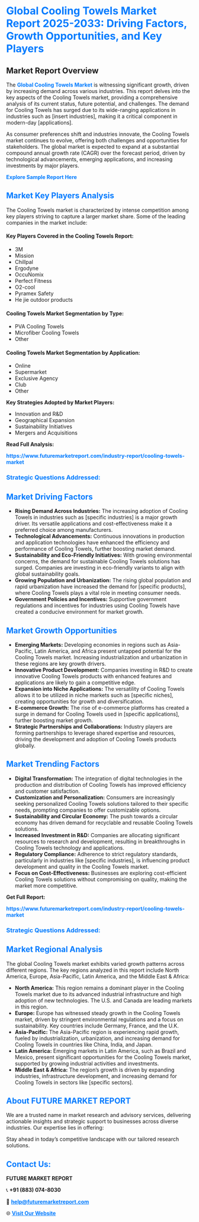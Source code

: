 <h1 style="color: #007BFF;">Global Cooling Towels Market Report 2025-2033: Driving Factors, Growth Opportunities, and Key Players</h1>

<section id="overview">
<h2>Market Report Overview</h2>
<p>The <a href="https://www.futuremarketreport.com/industry-report/cooling-towels-market" style="color: #007BFF; text-decoration: none;"><strong>Global Cooling Towels Market</strong></a> is witnessing significant growth, driven by increasing demand across various industries. This report delves into the key aspects of the Cooling Towels market, providing a comprehensive analysis of its current status, future potential, and challenges. The demand for Cooling Towels has surged due to its wide-ranging applications in industries such as [insert industries], making it a critical component in modern-day [applications].</p>
<p>As consumer preferences shift and industries innovate, the Cooling Towels market continues to evolve, offering both challenges and opportunities for stakeholders. The global market is expected to expand at a substantial compound annual growth rate (CAGR) over the forecast period, driven by technological advancements, emerging applications, and increasing investments by major players.</p>
</section>

<section id="overview">
<p><a href="https://www.futuremarketreport.com/request-sample/reportId=83560" style="color: #007BFF; text-decoration: none;"><strong>Explore Sample Report Here</strong></a></p>
</section>

<section id="key-players">
<h2 style="color: #007BFF;">Market Key Players Analysis</h2>
<p>The Cooling Towels market is characterized by intense competition among key players striving to capture a larger market share. Some of the leading companies in the market include:</p>
<h4>Key Players Covered in the Cooling Towels Report:</h4>
<ul><li>3M</li><li>Mission</li><li>Chillpal</li><li>Ergodyne</li><li>OccuNomix</li><li>Perfect Fitness</li><li>O2-cool</li><li>Pyramex Safety</li><li>He jie outdoor products</li></ul>
<h4>Cooling Towels Market Segmentation by Type:</h4>
<ul><li>PVA Cooling Towels</li><li>Microfiber Cooling Towels</li><li>Other</li></ul>

<h4>Cooling Towels Market Segmentation by Application:</h4>
<ul><li>Online</li><li>Supermarket</li><li>Exclusive Agency</li><li>Club</li><li>Other</li></ul>
<p><strong>Key Strategies Adopted by Market Players:</strong></p>
<ul>
<li>Innovation and R&D</li>
<li>Geographical Expansion</li>
<li>Sustainability Initiatives</li>
<li>Mergers and Acquisitions</li>
</ul>
</section>

<section>
<p><strong>Read Full Analysis: </strong></p><a href="https://www.futuremarketreport.com/industry-report/cooling-towels-market" style="color: #007BFF; text-decoration: none;"><strong>https://www.futuremarketreport.com/industry-report/cooling-towels-market</strong></a>
<h3 style="color: #007BFF;">Strategic Questions Addressed:</h3>
</section>

<section id="driving-factors">
<h2 style="color: #007BFF;">Market Driving Factors</h2>
<ul>
<li><strong>Rising Demand Across Industries:</strong> The increasing adoption of Cooling Towels in industries such as [specific industries] is a major growth driver. Its versatile applications and cost-effectiveness make it a preferred choice among manufacturers.</li>
<li><strong>Technological Advancements:</strong> Continuous innovations in production and application technologies have enhanced the efficiency and performance of Cooling Towels, further boosting market demand.</li>
<li><strong>Sustainability and Eco-Friendly Initiatives:</strong> With growing environmental concerns, the demand for sustainable Cooling Towels solutions has surged. Companies are investing in eco-friendly variants to align with global sustainability goals.</li>
<li><strong>Growing Population and Urbanization:</strong> The rising global population and rapid urbanization have increased the demand for [specific products], where Cooling Towels plays a vital role in meeting consumer needs.</li>
<li><strong>Government Policies and Incentives:</strong> Supportive government regulations and incentives for industries using Cooling Towels have created a conducive environment for market growth.</li>
</ul>
</section>

<section id="growth-opportunities">
<h2 style="color: #007BFF;">Market Growth Opportunities</h2>
<ul>
<li><strong>Emerging Markets:</strong> Developing economies in regions such as Asia-Pacific, Latin America, and Africa present untapped potential for the Cooling Towels market. Increasing industrialization and urbanization in these regions are key growth drivers.</li>
<li><strong>Innovative Product Development:</strong> Companies investing in R&D to create innovative Cooling Towels products with enhanced features and applications are likely to gain a competitive edge.</li>
<li><strong>Expansion into Niche Applications:</strong> The versatility of Cooling Towels allows it to be utilized in niche markets such as [specific niches], creating opportunities for growth and diversification.</li>
<li><strong>E-commerce Growth:</strong> The rise of e-commerce platforms has created a surge in demand for Cooling Towels used in [specific applications], further boosting market growth.</li>
<li><strong>Strategic Partnerships and Collaborations:</strong> Industry players are forming partnerships to leverage shared expertise and resources, driving the development and adoption of Cooling Towels products globally.</li>
</ul>
</section>

<section id="trending-factors">
<h2 style="color: #007BFF;">Market Trending Factors</h2>
<ul>
<li><strong>Digital Transformation:</strong> The integration of digital technologies in the production and distribution of Cooling Towels has improved efficiency and customer satisfaction.</li>
<li><strong>Customization and Personalization:</strong> Consumers are increasingly seeking personalized Cooling Towels solutions tailored to their specific needs, prompting companies to offer customizable options.</li>
<li><strong>Sustainability and Circular Economy:</strong> The push towards a circular economy has driven demand for recyclable and reusable Cooling Towels solutions.</li>
<li><strong>Increased Investment in R&D:</strong> Companies are allocating significant resources to research and development, resulting in breakthroughs in Cooling Towels technology and applications.</li>
<li><strong>Regulatory Compliance:</strong> Adherence to strict regulatory standards, particularly in industries like [specific industries], is influencing product development and quality in the Cooling Towels market.</li>
<li><strong>Focus on Cost-Effectiveness:</strong> Businesses are exploring cost-efficient Cooling Towels solutions without compromising on quality, making the market more competitive.</li>
</ul>
</section>

<section>
<p><strong>Get Full Report: </strong></p><a href="https://www.futuremarketreport.com/industry-report/cooling-towels-market" style="color: #007BFF; text-decoration: none;"><strong>https://www.futuremarketreport.com/industry-report/cooling-towels-market</strong></a>
<h3 style="color: #007BFF;">Strategic Questions Addressed:</h3>
</section>


<section id="regional-analysis">
<h2 style="color: #007BFF;">Market Regional Analysis</h2>
<p>The global Cooling Towels market exhibits varied growth patterns across different regions. The key regions analyzed in this report include North America, Europe, Asia-Pacific, Latin America, and the Middle East & Africa:</p>
<ul>
<li><strong>North America:</strong> This region remains a dominant player in the Cooling Towels market due to its advanced industrial infrastructure and high adoption of new technologies. The U.S. and Canada are leading markets in this region.</li>
<li><strong>Europe:</strong> Europe has witnessed steady growth in the Cooling Towels market, driven by stringent environmental regulations and a focus on sustainability. Key countries include Germany, France, and the U.K.</li>
<li><strong>Asia-Pacific:</strong> The Asia-Pacific region is experiencing rapid growth, fueled by industrialization, urbanization, and increasing demand for Cooling Towels in countries like China, India, and Japan.</li>
<li><strong>Latin America:</strong> Emerging markets in Latin America, such as Brazil and Mexico, present significant opportunities for the Cooling Towels market, supported by growing industrial activities and investments.</li>
<li><strong>Middle East & Africa:</strong> The region’s growth is driven by expanding industries, infrastructure development, and increasing demand for Cooling Towels in sectors like [specific sectors].</li>
</ul>
</section>

<footer>
<h2 style="color: #007BFF;">About FUTURE MARKET REPORT</h2>
<p>We are a trusted name in market research and advisory services, delivering actionable insights and strategic support to businesses across diverse industries. Our expertise lies in offering:</p>

<p>Stay ahead in today’s competitive landscape with our tailored research solutions.</p>

<h2 style="color: #007BFF;">Contact Us:</h2>
<p><strong>FUTURE MARKET REPORT</strong></p>
<p>📞 <strong>+91 (883) 074-8030</strong></p>
<p>📧 <strong><a href="mailto:help@futuremarketreport.com" style="color: #007BFF;">help@futuremarketreport.com</a></strong></p>
<p>🌐 <strong><a href="https://www.futuremarketreport.com/" style="color: #007BFF;">Visit Our Website</a></strong></p>
</footer>